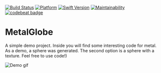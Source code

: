 [![Build Status](https://travis-ci.org/fixique/MetalGlobe.svg?branch=master)](https://travis-ci.org/fixique/MetalGlobe)
[![Platform](https://img.shields.io/badge/Platform-iOS-red.svg)](https://developer.apple.com/iphone/)
[![Swift Version](https://img.shields.io/badge/Swift-4.1-orange.svg)](https://developer.apple.com/swift/)
[![Maintainability](https://api.codeclimate.com/v1/badges/d1a491785dc744cd90f2/maintainability)](https://codeclimate.com/github/fixique/MetalGlobe/maintainability)
[![codebeat badge](https://codebeat.co/badges/8ef8477c-abc7-4f28-80e0-cd02f6982834)](https://codebeat.co/projects/github-com-fixique-metalglobe-master)

# MetalGlobe 

A simple demo project. Inside you will find some interesting code for metal. As a demo, a sphere was generated. The second option is a sphere with a texture. Feel free to use code!)

![Demo gif](demo.gif)
